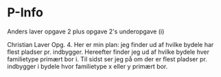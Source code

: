 # P-Info

Anders laver opgave 2 plus opgave 2's underopgave (i)

Christian Laver Opg. 4. Her er min plan:
jeg finder ud af hvilke bydele har flest pladser pr. indbygger.
Hereefter finder jeg ud af hvilke bydele hver familietype
primært bor i.
Til sidst ser jeg på om der er flest pladser pr. indbygger
i bydele hvor familietype x eller y primært bor.
